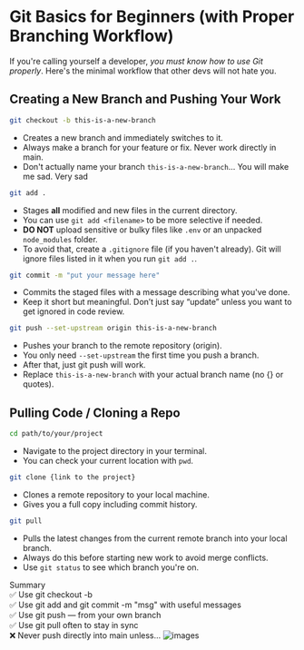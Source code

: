 # Git Basics for Beginners (with Proper Branching Workflow)

If you're calling yourself a developer, *you must know how to use Git properly*. Here's the minimal workflow that other devs will not hate you.

## Creating a New Branch and Pushing Your Work

```bash
git checkout -b this-is-a-new-branch
```
- Creates a new branch and immediately switches to it.
- Always make a branch for your feature or fix. Never work directly in main.
- Don't actually name your branch `this-is-a-new-branch`... You will make me sad. Very sad 

```bash
git add .
```
- Stages <strong>all</strong> modified and new files in the current directory.
- You can use `git add <filename>` to be more selective if needed.
- <strong>DO NOT</strong> upload sensitive or bulky files like `.env` or an unpacked `node_modules` folder.
- To avoid that, create a `.gitignore` file (if you haven't already). Git will ignore files listed in it when you run `git add .`.


```bash
git commit -m "put your message here"
```
- Commits the staged files with a message describing what you've done.
- Keep it short but meaningful. Don’t just say “update” unless you want to get ignored in code review.

```bash
git push --set-upstream origin this-is-a-new-branch
```
- Pushes your branch to the remote repository (origin).
- You only need `--set-upstream` the first time you push a branch.
- After that, just git push will work.
- Replace `this-is-a-new-branch` with your actual branch name (no {} or quotes).



## Pulling Code / Cloning a Repo
```bash
cd path/to/your/project
```
- Navigate to the project directory in your terminal.
- You can check your current location with `pwd`.

```bash
git clone {link to the project}
```
- Clones a remote repository to your local machine.
- Gives you a full copy including commit history.

```bash
git pull
```
- Pulls the latest changes from the current remote branch into your local branch.
- Always do this before starting new work to avoid merge conflicts.
- Use `git status` to see which branch you're on.

Summary<br/>
✅ Use git checkout -b <branch><br/>
✅ Use git add and git commit -m "msg" with useful messages<br/>
✅ Use git push — from your own branch<br/>
✅ Use git pull often to stay in sync<br/>
❌ Never push directly into main unless...
![images](https://github.com/user-attachments/assets/1a95e2dc-ce7b-40b0-8c49-017bdf6f2eaa)

